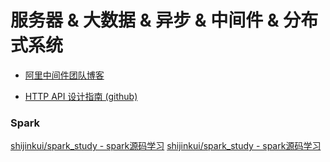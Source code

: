 # 服务器 & 大数据 & 异步 & 中间件 & 分布式系统

* [阿里中间件团队博客](http://jm-blog.aliapp.com/)


* [HTTP API 设计指南 (github)](https://github.com/mikespook/http-api-design-zh-cn)


### Spark
[shijinkui/spark_study - spark源码学习](https://github.com/shijinkui/spark_study)
[shijinkui/spark_study - spark源码学习](https://github.com/shijinkui/spark_study)